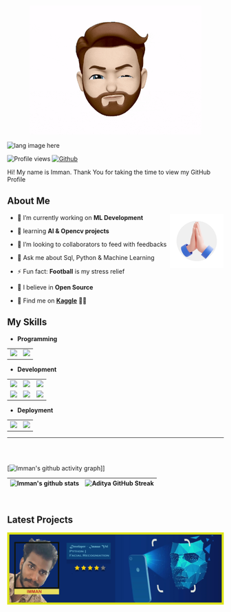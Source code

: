 <p align="center">
    <img width="400" src="https://github.com/immangeek/immangeek/raw/main/face_animated.gif">
</p>
<p align="left"><img width=30%" src="https://github.com/immangeek/immangeek/raw/main/lang.gif" alt="lang image here" /></p>

![Profile views](https://visitor-badge.glitch.me/badge?page_id=immangeek)
[![Github](https://img.shields.io/github/followers/immangeek?label=Follow&style=social)](https://github.com/immangeek)

<div size='20px'> Hi! My name is Imman. Thank You for taking the time to view my GitHub Profile



<h2> About Me </h2>

<img width="25%" align="right" alt="Github" src="https://github.com/immangeek/immangeek/raw/main/Hand.gif" />

- 🔭 I’m currently working on  **ML Development**
  
- 🌱 learning **AI & Opencv projects**
  
- 👯 I’m looking to collaborators to feed with feedbacks
  
- 💬 Ask me about Sql, Python & Machine Learning
  
- ⚡ Fun fact: **Football** is my stress relief 

- 🧡 I believe in **Open Source**

- 🤗 Find me on [**Kaggle**](https://www.kaggle.com/immanvel) 🙌🏽





## My Skills 

- **Programming**
<table>
<tbody>
 <tr>
<td align="center" width="50%">
<img height=60px src="https://www.vectorlogo.zone/logos/python/python-ar21.svg"> 
</td>

<td align="center" width="50%">
<img height=80px src="https://www.vectorlogo.zone/logos/usepanda/usepanda-ar21.svg"> 
</td>

</tr>

</tbody>
</table>


- **Development**
<table>
<tbody>
 <tr>
<td align="center" width="33%">
<img height=60px src="https://www.vectorlogo.zone/logos/numpy/numpy-ar21.svg"> 
</td>

<td align="center" width="33%">
<img height=70px src="https://www.vectorlogo.zone/logos/mongodb/mongodb-ar21.svg"> 
</td>

<td align="center" width="33%">
<img height=60px src="https://www.vectorlogo.zone/logos/mysql/mysql-ar21.svg"> 
</td>

</tr>

 <tr>
<td align="center" width="33%">
<img height=60px src="https://www.vectorlogo.zone/logos/plot_ly/plot_ly-ar21.svg"> 
</td>

<td align="center" width="33%">
<img height=60px src="https://seaborn.pydata.org/_images/logo-tall-lightbg.svg"> 
</td>

<td align="center" width="33%">
<img height=60px src="https://upload.wikimedia.org/wikipedia/commons/thumb/0/05/Scikit_learn_logo_small.svg/2560px-Scikit_learn_logo_small.svg.png"> 
</td>

</tr>


</tbody>
</table>

- **Deployment**
<table>
<tbody>
 <tr>
<td align="center" width="50%">
<img height=60px src="https://www.vectorlogo.zone/logos/heroku/heroku-ar21.svg"> 
</td>

<td align="center" width="50%">
<img height=80px src="https://streamlit.io/images/brand/streamlit-logo-primary-colormark-darktext.svg"> 
</td>

</tr>

</tbody>
</table>

<hr>




<br>
  <br>
  
[![Imman's github activity graph](https://activity-graph.herokuapp.com/graph?username=immangeek&theme=dracula)]]

| ![Imman's github stats](https://github-readme-stats.vercel.app/api?username=immangeek&show_icons=true&theme=tokyonight) | ![Aditya GitHub Streak](https://github-readme-streak-stats.herokuapp.com/?user=immangeek&theme=tokyonight) |
| --- | --- |
<br>

## Latest Projects

[![alt text](https://github.com/immangeek/Face_Recognition-and-Attendance/blob/b0475b3b76ccddc05a4ab28d724f59d21099ca0e/Other%20Files/Face_Recognition_Cover.png)](https://github.com/immangeek/Face_Recognition-and-Attendance "Face Recognition")

